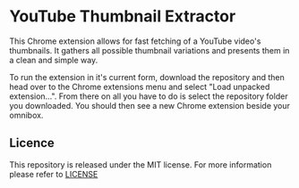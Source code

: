 # YouTube Thumbnail Extractor #

This Chrome extension allows for fast fetching of a YouTube video's thumbnails. It gathers all possible thumbnail variations and presents them in a clean and simple way.

To run the extension in it's current form, download the repository and then head over to the Chrome extensions menu and select "Load unpacked extension...". From there on all you have to do is select the repository folder you downloaded. You should then see a new Chrome extension beside your omnibox.

## Licence ##

This repository is released under the MIT license. For more information please refer to [LICENSE](https://github.com/Catlinman/YTThumbnailExtractor/blob/master/LICENSE)
